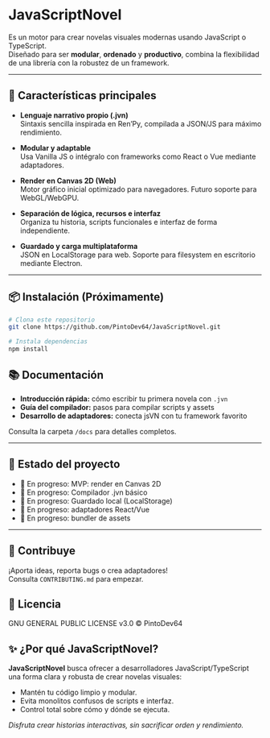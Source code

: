 # JavaScriptNovel

Es un motor para crear novelas visuales modernas usando JavaScript o TypeScript.  
Diseñado para ser **modular**, **ordenado** y **productivo**, combina la flexibilidad de una librería con la robustez de un framework.

---

## 🚀 Características principales

- **Lenguaje narrativo propio (.jvn)**  
  Sintaxis sencilla inspirada en Ren’Py, compilada a JSON/JS para máximo rendimiento.

- **Modular y adaptable**  
  Usa Vanilla JS o intégralo con frameworks como React o Vue mediante adaptadores.

- **Render en Canvas 2D (Web)**  
  Motor gráfico inicial optimizado para navegadores. Futuro soporte para WebGL/WebGPU.

- **Separación de lógica, recursos e interfaz**  
  Organiza tu historia, scripts funcionales e interfaz de forma independiente.

- **Guardado y carga multiplataforma**  
  JSON en LocalStorage para web. Soporte para filesystem en escritorio mediante Electron.

---

## 📦 Instalación (Próximamente)

```bash
# Clona este repositorio
git clone https://github.com/PintoDev64/JavaScriptNovel.git

# Instala dependencias
npm install
```
## 📚 Documentación

- **Introducción rápida:** cómo escribir tu primera novela con `.jvn`
- **Guía del compilador:** pasos para compilar scripts y assets
- **Desarrollo de adaptadores:** conecta jsVN con tu framework favorito

Consulta la carpeta `/docs` para detalles completos.

---

## 🧪 Estado del proyecto

- 🧩 En progreso: MVP: render en Canvas 2D
- 🧩 En progreso: Compilador .jvn básico
- 🧩 En progreso: Guardado local (LocalStorage)
- 🧩 En progreso: adaptadores React/Vue
- 🧩 En progreso: bundler de assets

---

## 🤝 Contribuye

¡Aporta ideas, reporta bugs o crea adaptadores!  
Consulta `CONTRIBUTING.md` para empezar.
## 📜 Licencia

GNU GENERAL PUBLIC LICENSE v3.0 © PintoDev64
## ✨ ¿Por qué JavaScriptNovel?

**JavaScriptNovel** busca ofrecer a desarrolladores JavaScript/TypeScript una forma clara y robusta de crear novelas visuales:

- Mantén tu código limpio y modular.
- Evita monolitos confusos de scripts e interfaz.
- Control total sobre cómo y dónde se ejecuta.

_Disfruta crear historias interactivas, sin sacrificar orden y rendimiento._
